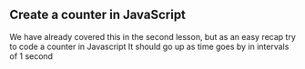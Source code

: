 ## Create a counter in JavaScript

We have already covered this in the second lesson, but as an easy recap try to code a counter in Javascript
It should go up as time goes by in intervals of 1 second

<!-- let counter = 0;
setInterval(function () {
  counter++;
  console.log(counter);
}, 1000); -->
